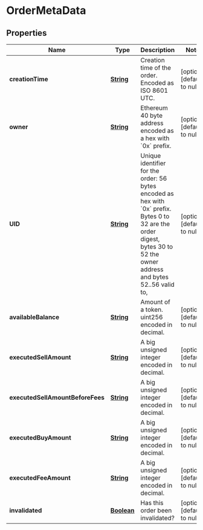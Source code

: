 # OrderMetaData

## Properties

| Name                             | Type                      | Description                                                                                                                                                                          | Notes                        |
| -------------------------------- | ------------------------- | ------------------------------------------------------------------------------------------------------------------------------------------------------------------------------------ | ---------------------------- |
| **creationTime**                 | [**String**](string.md)   | Creation time of the order. Encoded as ISO 8601 UTC.                                                                                                                                 | [optional] [default to null] |
| **owner**                        | [**String**](string.md)   | Ethereum 40 byte address encoded as a hex with &#x60;0x&#x60; prefix.                                                                                                                | [optional] [default to null] |
| **UID**                          | [**String**](string.md)   | Unique identifier for the order: 56 bytes encoded as hex with &#x60;0x&#x60; prefix. Bytes 0 to 32 are the order digest, bytes 30 to 52 the owner address and bytes 52..56 valid to, | [optional] [default to null] |
| **availableBalance**             | [**String**](string.md)   | Amount of a token. uint256 encoded in decimal.                                                                                                                                       | [optional] [default to null] |
| **executedSellAmount**           | [**String**](string.md)   | A big unsigned integer encoded in decimal.                                                                                                                                           | [optional] [default to null] |
| **executedSellAmountBeforeFees** | [**String**](string.md)   | A big unsigned integer encoded in decimal.                                                                                                                                           | [optional] [default to null] |
| **executedBuyAmount**            | [**String**](string.md)   | A big unsigned integer encoded in decimal.                                                                                                                                           | [optional] [default to null] |
| **executedFeeAmount**            | [**String**](string.md)   | A big unsigned integer encoded in decimal.                                                                                                                                           | [optional] [default to null] |
| **invalidated**                  | [**Boolean**](boolean.md) | Has this order been invalidated?                                                                                                                                                     | [optional] [default to null] |
